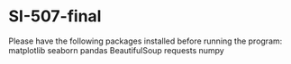 # SI-507-final
Please have the following packages installed before running the program:
matplotlib
seaborn
pandas
BeautifulSoup
requests
numpy
